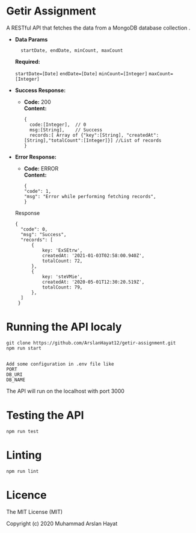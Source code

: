 # Getir Assignment
A RESTful API that fetches the data from a MongoDB database collection .

* **Data Params**

  ```
    startDate, endDate, minCount, maxCount
  ```
   **Required:**
 
   `startDate=[Date]`
   `endDate=[Date]`
   `minCount=[Integer]`
   `maxCount=[Integer]`
   
* **Success Response:**
  
  * **Code:** 200 <br />
    **Content:** 
     ``` 
    {  
       code:[Integer],  // 0
       msg:[String],    // Success
       records:[ Array of {"key":[String], "createdAt":[String],"totalCount":[Integer]}] //List of records
    }
    ```

* **Error Response:**


  * **Code:**  ERROR <br />
    **Content:**
      ```
      {
      "code": 1,
      "msg": "Error while performing fetching records",
      }
     ```


  Response
  
  ```
  {
    "code": 0,
    "msg": "Success",
    "records": [
        {
            key: 'ExSEtrw',
            createdAt: '2021-01-03T02:58:00.940Z',
            totalCount: 72,
        },
        {
            key: 'steVMie',
            createdAt: '2020-05-01T12:30:20.519Z',
            totalCount: 79,
        },
    ]
   }
  
  ```
  
# Running the API localy 

```
git clone https://github.com/ArslanHayat12/getir-assignment.git
npm run start


Add some configuration in .env file like
PORT 
DB_URI
DB_NAME
```
The API will run on the localhost with port 3000

# Testing the API
```
npm run test
```

# Linting
```
npm run lint
```

# Licence
The MIT License (MIT)

Copyright (c) 2020 Muhammad Arslan Hayat